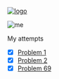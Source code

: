 [![logo](https://projecteuler.net/themes/20191019/logo_default.png)](https://projecteuler.net/)

![me](https://projecteuler.net/profile/applemoon.png)

My attempts

- [x] [Problem 1](https://projecteuler.net/problem=1)
- [x] [Problem 2](https://projecteuler.net/problem=2)
- [x] [Problem 69](https://projecteuler.net/problem=69)
